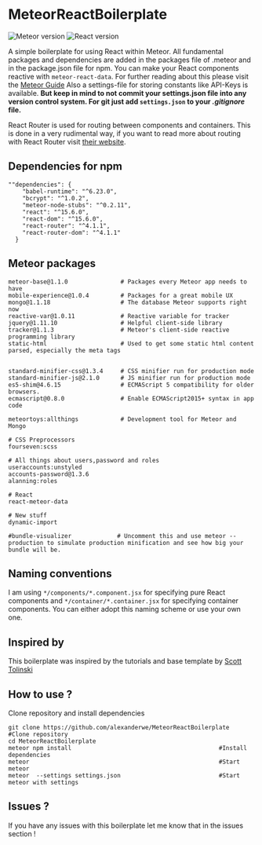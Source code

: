 # MeteorReactBoilerplate

![Meteor version](https://img.shields.io/badge/Meteor%20Version-1.5-green.svg)
![React version](https://img.shields.io/badge/React%20Version-1.5.6-green.svg)

A simple boilerplate for using React within Meteor. All fundamental packages and dependencies are added in the packages file of .meteor and in the package.json file for npm. You can make your React components reactive with `meteor-react-data`. For further reading about this please visit the [Meteor Guide](https://guide.meteor.com/react.html#using-createContainer) Also a settings-file for storing constants like API-Keys is available. **But keep in mind to not commit your settings.json file into any version control system. For git just add `settings.json` to your _.gitignore_ file.**

React Router is used for routing between components and containers. This is done in a very rudimental way, if you want to read more about routing with React Router visit [their website](https://reacttraining.com/react-router/).


## Dependencies for npm

```
""dependencies": {
    "babel-runtime": "^6.23.0",
    "bcrypt": "^1.0.2",
    "meteor-node-stubs": "^0.2.11",
    "react": "^15.6.0",
    "react-dom": "^15.6.0",
    "react-router": "^4.1.1",
    "react-router-dom": "^4.1.1"
  }
```

## Meteor packages

```
meteor-base@1.1.0               # Packages every Meteor app needs to have
mobile-experience@1.0.4         # Packages for a great mobile UX
mongo@1.1.18                    # The database Meteor supports right now
reactive-var@1.0.11             # Reactive variable for tracker
jquery@1.11.10                  # Helpful client-side library
tracker@1.1.3                   # Meteor's client-side reactive programming library
static-html                     # Used to get some static html content parsed, especially the meta tags


standard-minifier-css@1.3.4     # CSS minifier run for production mode
standard-minifier-js@2.1.0      # JS minifier run for production mode
es5-shim@4.6.15                 # ECMAScript 5 compatibility for older browsers.
ecmascript@0.8.0                # Enable ECMAScript2015+ syntax in app code

meteortoys:allthings            # Development tool for Meteor and Mongo

# CSS Preprocessors
fourseven:scss

# All things about users,password and roles
useraccounts:unstyled
accounts-password@1.3.6
alanning:roles

# React
react-meteor-data

# New stuff
dynamic-import

#bundle-visualizer             # Uncomment this and use meteor --production to simulate production minification and see how big your bundle will be.                

```

## Naming conventions
I am using `*/components/*.component.jsx` for specifying pure React components and `*/container/*.container.jsx` for specifying container components. You can either adopt this naming scheme or use your own one.

## Inspired by

This boilerplate was inspired by the tutorials and base template by [Scott Tolinski](https://github.com/stolinski/level-up-meteor-react-base)


## How to use ?

Clone repository and install dependencies
```
git clone https://github.com/alexanderwe/MeteorReactBoilerplate  #Clone repository
cd MeteorReactBoilerplate
meteor npm install                                          #Install dependencies
meteor                                                      #Start meteor
meteor  --settings settings.json                            #Start meteor with settings
```


## Issues ?

If you have any issues with this boilerplate let me know that in the issues section !
